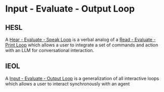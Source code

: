 Input - Evaluate - Output Loop
==============================

HESL
----
A [Hear - Evaluate - Speak Loop](IEOL.md) is a verbal analog of a [Read - Evaluate - Print Loop](https://en.wikipedia.org/wiki/Read–eval–print_loop) which allows a user to integrate a set of commands and action with an LLM for conversational interaction. 

IEOL
----
A [Input - Evaluate - Output Loop](IEOL.md) is a generalization of  all interactive loops which allows a user to interact synchronously with an agent


